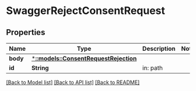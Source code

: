 # SwaggerRejectConsentRequest

## Properties
Name | Type | Description | Notes
------------ | ------------- | ------------- | -------------
**body** | [***::models::ConsentRequestRejection**](consentRequestRejection.md) |  | 
**id** | **String** | in: path | 

[[Back to Model list]](../README.md#documentation-for-models) [[Back to API list]](../README.md#documentation-for-api-endpoints) [[Back to README]](../README.md)


